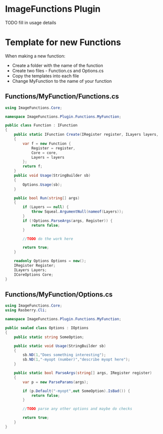 # ImageFunctions Plugin #
TODO fill in usage details


# Template for new Functions
When making a new function:
* Create a folder with the name of the function
* Create two files - Function.cs and Options.cs
* Copy the templates into each file
* Change MyFunction to the name of your function

## Functions/MyFunction/Functions.cs

```csharp
using ImageFunctions.Core;

namespace ImageFunctions.Plugin.Functions.MyFunction;

public class Function : IFunction
{
	public static IFunction Create(IRegister register, ILayers layers, ICoreOptions core)
	{
		var f = new Function {
			Register = register,
			Core = core,
			Layers = layers
		};
		return f;
	}
	public void Usage(StringBuilder sb)
	{
		Options.Usage(sb);
	}

	public bool Run(string[] args)
	{
		if (Layers == null) {
			throw Squeal.ArgumentNull(nameof(Layers));
		}
		if (!Options.ParseArgs(args, Register)) {
			return false;
		}

		//TODO do the work here

		return true;
	}

	readonly Options Options = new();
	IRegister Register;
	ILayers Layers;
	ICoreOptions Core;
}
```

## Functions/MyFunction/Options.cs

```csharp
using ImageFunctions.Core;
using Rasberry.Cli;

namespace ImageFunctions.Plugin.Functions.MyFunction;

public sealed class Options : IOptions
{
	public static string SomeOption;

	public static void Usage(StringBuilder sb)
	{
		sb.ND(1,"Does something interesting");
		sb.ND(1,"-myopt (number)","describe myopt here");
	}

	public static bool ParseArgs(string[] args, IRegister register)
	{
		var p = new ParseParams(args);

		if (p.Default("-myopt",out SomeOption).IsBad()) {
			return false;
		}

		//TODO parse any other options and maybe do checks

		return true;
	}
}
```